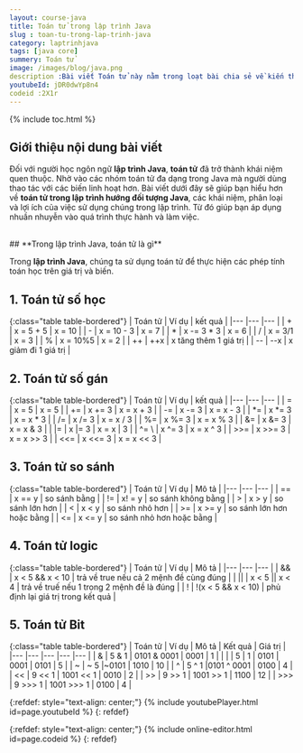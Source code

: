 ```yaml
---
layout: course-java
title: Toán tử trong lập trình Java
slug : toan-tu-trong-lap-trinh-java
category: laptrinhjava
tags: [java core]
summery: Toán tử  
image: /images/blog/java.png
description :Bài viết Toán tử này nằm trong loạt bài chia sẻ về kiến thức lập trình Java. Các bài chia sẻ đi từ cơ bản đến các kiến thức nâng cao. Toán tử trong lập trình Java hướng đối tượng là một trong những kiến thức Java căn bản cần nắm. Vậy cụ thể có bao nhiêu nhóm Toán tử, mỗi nhóm bao gồm những loại nào? Trong lập trình Java có tất cả 5 nhóm Toán tử: toán tử số học, số gán, so sánh, logic và bit; trong đó tuỳ mỗi nhóm mà có số lượng loại khác nhau.
youtubeId: jDR0dwYp8n4
codeid :2X1r
---
```


{% include toc.html %}

## **Giới thiệu nội dung bài viết**

Đối với người học ngôn ngữ <b>lập trình Java</b>, <b>toán tử</b> đã trở thành khái niệm quen thuộc. Nhờ vào các nhóm toán tử đa dạng trong Java mà người dùng thao tác với các biến linh hoạt hơn. Bài viết dưới đây sẽ giúp bạn hiểu hơn về <b>toán tử trong lập trình hướng đối tượng Java</b>, các khái niệm, phân loại và lợi ích của việc sử dụng chúng trong lập trình. Từ đó giúp bạn áp dụng nhuần nhuyễn vào quá trình thực hành và làm việc. 

<br>
## **Trong lập trình Java, toán tử là gì**

Trong <b>lập trình Java</b>, chúng ta sử dụng toán tử để thực hiện các phép tính toán học trên giá trị và biến.

## **1.  Toán tử số học**

{:class="table table-bordered"}
|  Toán tử		  	 		|  Ví dụ		            		|   kết quả			|
|---	                 	|---	                        	|---	     	    |
| +			         		|	x = 5 + 5						| 	x = 10			|
| -							|	x = 10 - 3						|	x = 7			|
| *							|	x -= 3 * 3						|	x = 6			|
| /							|	x = 3/1							|	x = 3			|
| % 						|	x = 10%5						|	x = 2			|
| ++ 						|	++x								|	x tăng thêm 1 giá trị			|
| -- 						|	--x								|	x giảm đi 1 giá trị		|

## **2.  Toán tử số gán**

{:class="table table-bordered"}
|  Toán tử		  	 		|  Ví dụ		            		|   kết quả			|
|---	                 	|---	                        	|---	     	    |
| =			         		|	x = 5							| 	x = 5			|
| +=						|	x += 3							|	x = x + 3		|
| -=						|	x -= 3							|	x = x - 3		|
| *=						|	x *= 3							|	x = x * 3		|
| /= 						|	x /= 3							|	x = x / 3		|
| %= 						|	x %= 3							|	x = x % 3		|
| &=						|	x &= 3							|	x = x & 3		|
| \|= 						|	x |= 3							|	x = x | 3		|
| ^=		\				|	x ^= 3							|	x = x ^ 3		|
| >>=						|	x >>= 3							|	x = x >> 3		|
| <<=						|	x <<= 3							|	x = x << 3		|


## **3.  Toán tử so sánh**

{:class="table table-bordered"}
|  Toán tử		  	 		|  Ví dụ		            		|   Mô tả					|
|---	                 	|---	                        	|---	     	    		|
| ==			         	|	x == y							| 	so sánh bằng			|
| !=						|	x! = y							|	so sánh không bằng		|
| >							|	x > y 							|	so sánh lớn hơn			|
| <							|	x < y 							|	so sánh nhỏ hơn			|
| >= 						|	x >= y 							|	so sánh lớn hơn hoặc bằng			|
| <= 						|	x <= y							|	so sánh nhỏ hơn hoặc bằng			|

## **4.  Toán tử logic**

{:class="table table-bordered"}
|  Toán tử		  	 		|  Ví dụ		            		|   Mô tả											|
|---	                 	|---	                        	|---	     	    								|
| &&			         	|	x < 5 &&  x < 10				| 	trả về true nếu cả 2 mệnh đề cùng đúng 			|
| \|\|						|	x < 5 || x < 4					|	trả về truế nếu 1 trong 2 mệnh đề là đúng		|
| !							|	!(x < 5 && x < 10) 				|	phủ định lại giá trị trong  kết quả 			|

## **5.  Toán tử Bit**

{:class="table table-bordered"}
|  Toán tử		  	 		|  Ví dụ		   |   Mô tả			|		Kết quả		|	Giá trị			|	
|---	                 	|---	           |---	     			|---				|---				|
| &			         		|	5 & 1		   | 0101 & 0001		|		0001		|		 1			|
| \|							|	5 | 1		   | 0101 | 0001		|		0101		|		 5			|
| ~							|	~ 5			   |~0101				|		1010		|		10			|
| ^							|	5 ^ 1		   |0101 ^ 0001			|		0100		|		4			|
| <<						|	9 << 1		   | 1001 << 1			|		0010		|		2			|
| >>						|	9 >> 1		   | 1001 >> 1			|		1100		|		12			|
| >>>						|	9 >>> 1		   | 1001 >>> 1			|		0100		|		4			|



{:refdef: style="text-align: center;"}
{% include youtubePlayer.html id=page.youtubeId %}
{: refdef}


{:refdef: style="text-align: center;"}
{% include online-editor.html id=page.codeid %}
{: refdef}







